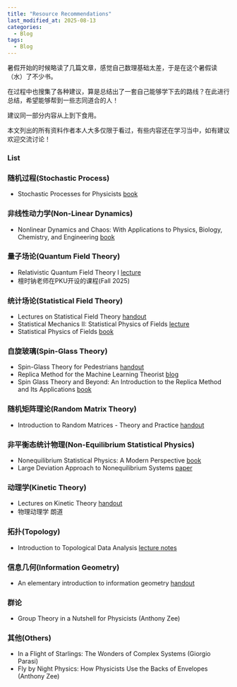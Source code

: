 ```yaml
---
title: "Resource Recommendations"
last_modified_at: 2025-08-13
categories:
  - Blog
tags:
  - Blog
---
```

暑假开始的时候略读了几篇文章，感觉自己数理基础太差，于是在这个暑假读（水）了不少书。

在过程中也搜集了各种建议，算是总结出了一套自己能够学下去的路线？在此进行总结，希望能够帮到一些志同道合的人！

建议同一部分内容从上到下食用。

本文列出的所有资料作者本人大多仅限于看过，有些内容还在学习当中，如有建议欢迎交流讨论！
### List

### 随机过程(Stochastic Process)
- Stochastic Processes for Physicists [book](https://doi.org/10.1017/CBO9780511815980)
### 非线性动力学(Non-Linear Dynamics)
- Nonlinear Dynamics and Chaos: With Applications to Physics, Biology, Chemistry, and Engineering [book](https://doi.org/10.1201/9780429492563)
### 量子场论(Quantum Field Theory)
- Relativistic Quantum Field Theory I [lecture](https://ocw.mit.edu/courses/8-323-relativistic-quantum-field-theory-i-spring-2023/)
- 檀时钠老师在PKU开设的课程(Fall 2025)
### 统计场论(Statistical Field Theory)
- Lectures on Statistical Field Theory [handout](https://www.damtp.cam.ac.uk/user/tong/sft.html)
- Statistical Mechanics II: Statistical Physics of Fields [lecture](https://ocw.mit.edu/courses/8-334-statistical-mechanics-ii-statistical-physics-of-fields-spring-2014/)
- Statistical Physics of Fields [book](https://doi.org/10.1017/CBO9780511815881)
### 自旋玻璃(Spin-Glass Theory)
- Spin-Glass Theory for Pedestrians [handout](https://arxiv.org/abs/cond-mat/0505032)
- Replica Method for the Machine Learning Theorist [blog](https://windowsontheory.org/2021/08/11/replica-method-for-the-machine-learning-theorist-part-1-of-2/)
- Spin Glass Theory and Beyond: An Introduction to the Replica Method and Its Applications [book](https://doi.org/10.1142/0271)
### 随机矩阵理论(Random Matrix Theory)
- Introduction to Random Matrices - Theory and Practice [handout](https://arxiv.org/abs/1712.07903)
### 非平衡态统计物理(Non-Equilibrium Statistical Physics)
- Nonequilibrium Statistical Physics: A Modern Perspective [book](https://doi.org/10.1017/9781107278974)
- Large Deviation Approach to Nonequilibrium Systems [paper](https://arxiv.org/abs/1110.5216)
### 动理学(Kinetic Theory)
- Lectures on Kinetic Theory [handout](http://www.damtp.cam.ac.uk/user/tong/kinetic.html)
- 物理动理学 朗道
### 拓扑(Topology)
- Introduction to Topological Data Analysis [lecture notes](https://ti.inf.ethz.ch/ew/courses/TDA25/Script.pdf)
### 信息几何(Information Geometry)
- An elementary introduction to information geometry [handout](https://arxiv.org/abs/1808.08271)
### 群论
- Group Theory in a Nutshell for Physicists (Anthony Zee)
### 其他(Others)
- In a Flight of Starlings: The Wonders of Complex Systems (Giorgio Parasi)
- Fly by Night Physics: How Physicists Use the Backs of Envelopes (Anthony Zee)